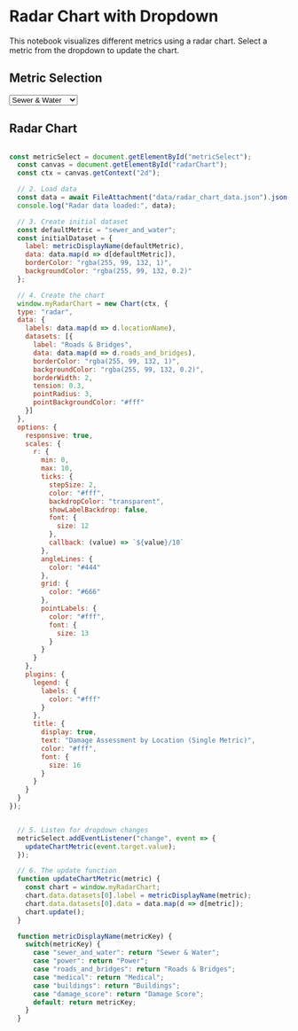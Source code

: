 # Radar Chart with Dropdown

This notebook visualizes different metrics using a radar chart. Select a metric from the dropdown to update the chart.

## Metric Selection

<select id="metricSelect">
  <option value="sewer_and_water">Sewer & Water</option>
  <option value="power">Power</option>
  <option value="roads_and_bridges">Roads & Bridges</option>
  <option value="medical">Medical</option>
  <option value="buildings">Buildings</option>
  <option value="damage_score">Damage Score</option>
</select>

## Radar Chart

<canvas id="radarChart" width="600" height="600"></canvas>

<script src="https://cdn.jsdelivr.net/npm/chart.js"></script>

```js

const metricSelect = document.getElementById("metricSelect");
  const canvas = document.getElementById("radarChart");
  const ctx = canvas.getContext("2d");

  // 2. Load data
  const data = await FileAttachment("data/radar_chart_data.json").json();
  console.log("Radar data loaded:", data);

  // 3. Create initial dataset
  const defaultMetric = "sewer_and_water";
  const initialDataset = {
    label: metricDisplayName(defaultMetric),
    data: data.map(d => d[defaultMetric]),
    borderColor: "rgba(255, 99, 132, 1)",
    backgroundColor: "rgba(255, 99, 132, 0.2)"
  };

  // 4. Create the chart
  window.myRadarChart = new Chart(ctx, {
  type: "radar",
  data: {
    labels: data.map(d => d.locationName),
    datasets: [{
      label: "Roads & Bridges",
      data: data.map(d => d.roads_and_bridges),
      borderColor: "rgba(255, 99, 132, 1)",
      backgroundColor: "rgba(255, 99, 132, 0.2)",
      borderWidth: 2,
      tension: 0.3,
      pointRadius: 3,
      pointBackgroundColor: "#fff"
    }]
  },
  options: {
    responsive: true,
    scales: {
      r: {
        min: 0,
        max: 10,
        ticks: {
          stepSize: 2,
          color: "#fff",
          backdropColor: "transparent",
          showLabelBackdrop: false,
          font: {
            size: 12
          },
          callback: (value) => `${value}/10`
        },
        angleLines: {
          color: "#444"
        },
        grid: {
          color: "#666"
        },
        pointLabels: {
          color: "#fff",
          font: {
            size: 13
          }
        }
      }
    },
    plugins: {
      legend: {
        labels: {
          color: "#fff"
        }
      },
      title: {
        display: true,
        text: "Damage Assessment by Location (Single Metric)",
        color: "#fff",
        font: {
          size: 16
        }
      }
    }
  }
});


  // 5. Listen for dropdown changes
  metricSelect.addEventListener("change", event => {
    updateChartMetric(event.target.value);
  });

  // 6. The update function
  function updateChartMetric(metric) {
    const chart = window.myRadarChart;
    chart.data.datasets[0].label = metricDisplayName(metric);
    chart.data.datasets[0].data = data.map(d => d[metric]);
    chart.update();
  }

  function metricDisplayName(metricKey) {
    switch(metricKey) {
      case "sewer_and_water": return "Sewer & Water";
      case "power": return "Power";
      case "roads_and_bridges": return "Roads & Bridges";
      case "medical": return "Medical";
      case "buildings": return "Buildings";
      case "damage_score": return "Damage Score";
      default: return metricKey;
    }
  }

```